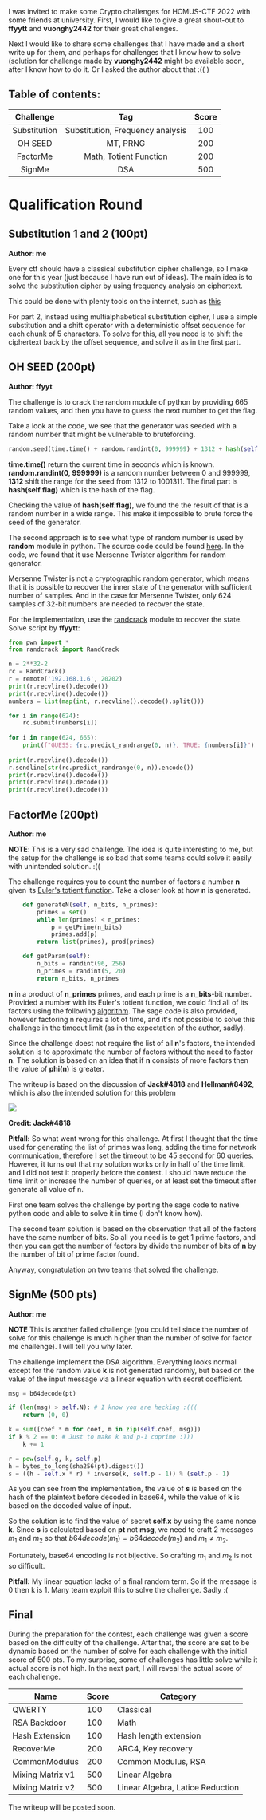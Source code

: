 I was invited to make some Crypto challenges for HCMUS-CTF 2022 with some friends at university. First, I would like to give a great shout-out to **ffyytt** and **vuonghy2442** for their great challenges.

Next I would like to share some challenges that I have made and a short write up for them, and perhaps for challenges that I know how to solve (solution for challenge made by **vuonghy2442** might be available soon, after I know how to do it. Or I asked the author about that :(( )

## Table of contents:

|Challenge|Tag|Score|
|:-------:|:------:|:----------:|
|Substitution|Substitution, Frequency analysis|100|
|OH SEED|MT, PRNG|200|
|FactorMe|Math, Totient Function|200|
|SignMe|DSA|500|


# Qualification Round

## Substitution 1 and 2 (100pt)

**Author: me**

Every ctf should have a classical substitution cipher challenge, so I make one for this year (just because I have run out of ideas). The main idea is to solve the substitution cipher by using frequency analysis on ciphertext.

This could be done with plenty tools on the internet, such as [this](https://www.dcode.fr/substitution-cipher)

For part 2, instead using multialphabetical substitution cipher, I use a simple substitution and a shift operator with a deterministic offset sequence for each chunk of 5 characters. To solve for this, all you need is to shift the ciphertext back by the offset sequence, and solve it as in the first part.

## OH SEED (200pt)
**Author: ffyyt**

The challenge is to crack the random module of python by providing 665 random values, and then you have to guess the next number to get the flag.

Take a look at the code, we see that the generator was seeded with a random number that might be vulnerable to bruteforcing.

``` python
random.seed(time.time() + random.randint(0, 999999) + 1312 + hash(self.flag))
```

**time.time()** return the current time in seconds which is known. **random.randint(0, 999999)** is a random number between 0 and 999999, **1312** shift the range for the seed from 1312 to 1001311. The final part is **hash(self.flag)** which is the hash of the flag. 

Checking the value of **hash(self.flag)**, we found the the result of that is a random number in a wide range. This make it impossible to brute force the seed of the generator.

The second approach is to see what type of random number is used by **random** module in python. The source code could be found [here](https://github.com/python/cpython/blob/main/Lib/random.py). In the code, we found that it use Mersenne Twister algorithm for random generator. 

Mersenne Twister is not a cryptographic random generator, which means that it is possible to recover the inner state of the generator with sufficient number of samples. And in the case for Mersenne Twister, only 624 samples of 32-bit numbers are needed to recover the state.

For the implementation, use the [randcrack](https://github.com/tna0y/Python-random-module-cracker) module to recover the state. Solve script by **ffyytt**:

``` python
from pwn import *
from randcrack import RandCrack

n = 2**32-2
rc = RandCrack()
r = remote('192.168.1.6', 20202)
print(r.recvline().decode())
print(r.recvline().decode())
numbers = list(map(int, r.recvline().decode().split()))

for i in range(624):
    rc.submit(numbers[i])
    
for i in range(624, 665):
    print(f"GUESS: {rc.predict_randrange(0, n)}, TRUE: {numbers[i]}")
    
print(r.recvline().decode())
r.sendline(str(rc.predict_randrange(0, n)).encode())
print(r.recvline().decode())
print(r.recvline().decode())
print(r.recvline().decode())
```

## FactorMe (200pt)
**Author: me**

**NOTE**: This is a very sad challenge. The idea is quite interesting to me, but the setup for the challenge is so bad that some teams could solve it easily with unintended solution. :((

The challenge requires you to count the number of factors a number **n** given its [Euler's totient function](https://en.wikipedia.org/wiki/Euler%27s_totient_function). Take a closer look at how **n** is generated.

``` python
    def generateN(self, n_bits, n_primes):
        primes = set()
        while len(primes) < n_primes:
            p = getPrime(n_bits)
            primes.add(p)
        return list(primes), prod(primes)

    def getParam(self):
        n_bits = randint(96, 256)
        n_primes = randint(5, 20)
        return n_bits, n_primes
```

**n** in a product of **n_primes** primes, and each prime is a **n_bits**-bit number. Provided a number with its Euler's totient function, we could find all of its factors using the following [algorithm](https://math.stackexchange.com/questions/2916269/given-varphi-n-and-n-for-large-values-can-we-know-prime-factors-of-n). The sage code is also provided, however factoring n requires a lot of time, and it's not possible to solve this challenge in the timeout limit (as in the expectation of the author, sadly).

Since the challenge doest not require the list of all **n**'s factors, the intended solution is to approximate the number of factors without the need to factor **n**. The solution is based on an idea that if **n** consists of more factors then the value of **phi(n)** is greater.

The writeup is based on the discussion of **Jack#4818** and **Hellman#8492**, which is also the intended solution for this problem

![](HCMUS-CTF_FactorMe.png)

**Credit: Jack#4818**

**Pitfall:** So what went wrong for this challenge. At first I thought that the time used for generating the list of primes was long, adding the time for network communication, therefore I set the timeout to be 45 second for 60 queries. However, it turns out that my solution works only in half of the time limit, and I did not test it properly before the contest. I should have reduce the time limit or increase the number of queries, or at least set the timeout after generate all value of n.

First one team solves the challenge by porting the sage code to native python code and able to solve it in time (I don't know how). 

The second team solution is based on the observation that all of the factors have the same number of bits. So all you need is to get 1 prime factors, and then you can get the number of factors by divide the number of bits of **n** by the number of bit of prime factor found.

Anyway, congratulation on two teams that solved the challenge.

## SignMe (500 pts)
**Author: me**

**NOTE** This is another failed challenge (you could tell since the number of solve for this challenge is much higher than the number of solve for factor me challenge). I will tell you why later.

The challenge implement the DSA algorithm. Everything looks normal except for the random value **k** is not generated randomly, but based on the value of the input message via a linear equation with secret coefficient.

``` python
msg = b64decode(pt)

if (len(msg) > self.N): # I know you are hecking :(((
    return (0, 0)

k = sum([coef * m for coef, m in zip(self.coef, msg)])
if k % 2 == 0: # Just to make k and p-1 coprime :)))
    k += 1

r = pow(self.g, k, self.p)
h = bytes_to_long(sha256(pt).digest())
s = ((h - self.x * r) * inverse(k, self.p - 1)) % (self.p - 1)
```

As you can see from the implementation, the value of **s** is based on the hash of the plaintext before decoded in base64, while the value of **k** is based on the decoded value of input. 

So the solution is to find the value of secret **self.x** by using the same nonce **k**. Since **s** is calculated based on **pt** not **msg**, we need to craft 2 messages $m_1$ and $m_2$ so that $b64decode(m_1) = b64decode(m_2)$ and $m_1 \neq m_2$.

Fortunately, base64 encoding is not bijective. So crafting $m_1$ and $m_2$ is not so difficult.

**Pitfall:** My linear equation lacks of a final random term. So if the message is 0 then k is 1. Many team exploit this to solve the challenge. Sadly :(

## Final
During the preparation for the contest, each challenge was given a score based on the difficulty of the challenge. After that, the score are set to be dynamic based on the number of solve for each challenge with the initial score of 500 pts. To my surprise, some of challenges has little solve while it actual score is not high. In the next part, I will reveal the actual score of each challenge.

|Name|Score|Category|
|---|---|---|
|QWERTY|100|Classical|
|RSA Backdoor|100|Math|
|Hash Extension|100|Hash length extension|
|RecoverMe|200|ARC4, Key recovery|
|CommonModulus|200|Common Modulus, RSA|
|Mixing Matrix v1|500|Linear Algebra|
|Mixing Matrix v2|500|Linear Algebra, Latice Reduction|

The writeup will be posted soon.